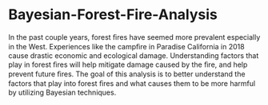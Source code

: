 # Bayesian-Forest-Fire-Analysis

In the past couple years, forest ﬁres have seemed more prevalent especially in the West. Experiences like the campﬁre in Paradise California in 2018 cause drastic economic and ecological damage. Understanding factors that play in forest ﬁres will help mitigate damage caused by the ﬁre, and help prevent future ﬁres. The goal of this analysis is to better understand the factors that play into forest ﬁres and what causes them to be more harmful by utilizing Bayesian techniques.
